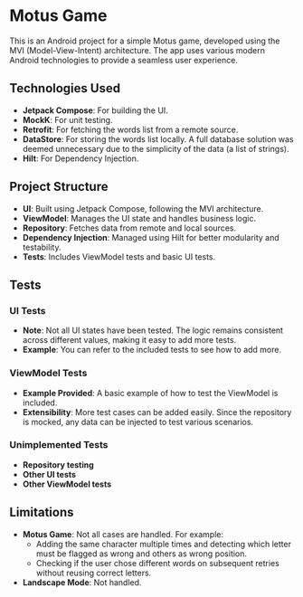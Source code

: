 # Motus Game

This is an Android project for a simple Motus game, developed using the MVI (Model-View-Intent) architecture. The app uses various modern Android technologies to provide a seamless user experience.

## Technologies Used

- **Jetpack Compose**: For building the UI.
- **MockK**: For unit testing.
- **Retrofit**: For fetching the words list from a remote source.
- **DataStore**: For storing the words list locally. A full database solution was deemed unnecessary due to the simplicity of the data (a list of strings).
- **Hilt**: For Dependency Injection.

## Project Structure

- **UI**: Built using Jetpack Compose, following the MVI architecture.
- **ViewModel**: Manages the UI state and handles business logic.
- **Repository**: Fetches data from remote and local sources.
- **Dependency Injection**: Managed using Hilt for better modularity and testability.
- **Tests**: Includes ViewModel tests and basic UI tests.

## Tests

### UI Tests

- **Note**: Not all UI states have been tested. The logic remains consistent across different values, making it easy to add more tests.
- **Example**: You can refer to the included tests to see how to add more.

### ViewModel Tests

- **Example Provided**: A basic example of how to test the ViewModel is included.
- **Extensibility**: More test cases can be added easily. Since the repository is mocked, any data can be injected to test various scenarios.
  
### Unimplemented Tests
- **Repository testing**
- **Other UI tests**
- **Other ViewModel tests**

## Limitations

- **Motus Game**: Not all cases are handled. For example:
  - Adding the same character multiple times and detecting which letter must be flagged as wrong and others as wrong position.
  - Checking if the user chose different words on subsequent retries without reusing correct letters.
- **Landscape Mode**: Not handled.
